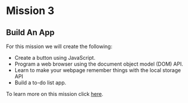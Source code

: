 # Mission 3 #

## Build An App ##

For this mission we will create the following:

- Create a button using JavaScript.
- Program a web browser using the document object model (DOM) API.
- Learn to make your webpage remember things with the local storage API
- Build a to-do list app.

To learn more on this mission click [here](https://getcodingkids.com/mission/mission-3/).
